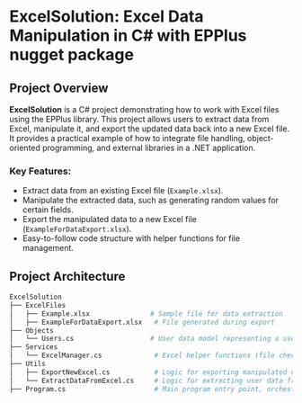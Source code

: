 # ExcelSolution: Excel Data Manipulation in C# with EPPlus nugget package

## Project Overview

**ExcelSolution** is a C# project demonstrating how to work with Excel files using the EPPlus 
library. This project allows users to extract data from Excel, manipulate it, and export 
the updated data back into a new Excel file. It provides a practical example of how to 
integrate file handling, object-oriented programming, and external libraries in a .NET application.

### Key Features:
- Extract data from an existing Excel file (`Example.xlsx`).
- Manipulate the extracted data, such as generating random values for certain fields.
- Export the manipulated data to a new Excel file (`ExampleForDataExport.xlsx`).
- Easy-to-follow code structure with helper functions for file management.

## Project Architecture

```bash
ExcelSolution
├── ExcelFiles
│   ├── Example.xlsx               # Sample file for data extraction
│   ├── ExampleForDataExport.xlsx   # File generated during export
├── Objects
│   └── Users.cs                   # User data model representing a user in the system
├── Services
│   └── ExcelManager.cs             # Excel helper functions (file checking, path management, worksheet validation)
├── Utils
│   ├── ExportNewExcel.cs           # Logic for exporting manipulated user data to Excel
│   └── ExtractDataFromExcel.cs     # Logic for extracting user data from Excel
├── Program.cs                      # Main program entry point, orchestrates extraction and export
